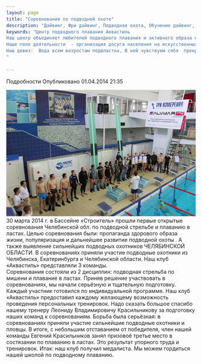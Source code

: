```yaml
---
layout: page
title: "Соревнования по подводной охоте"
description: "Дайвинг, Фри дайвинг, Подводная охота, Обучение дайвинг, Сертификат дайвинг"
keywords: "Центр подводного плавания Аквастиль
Наш центр объединяет любителей подводного плавания и активного образа жизни.
Наше поле деятельности  - организация досуга населения на искусственных и естественных водоёмах.
Наш девиз:  Вода всем возростам подвластна, В ней чувствуем себя  прекрасно!
"

---
```


Подробности
     Опубликовано 01.04.2014 21:35 

![IMG 2](/images/IMG_2.JPG)  
30 марта 2014 г. в Бассейне «Строитель» прошли первые открытые соревнования Челябинской обл. по подводной стрельбе и плаванию в ластах. Целью соревнования были: пропаганда здорового образа жизни, популяризация и дальнейшее развитие подводной охоты . А также выявление сильнейших подводных охотников ЧЕЛЯБИНСКОЙ ОБЛАСТИ. В соревнованиях приняли участие подводные охотники из Челябинска, Екатеринбурга и Челябинской области. Наш клуб «Аквастиль» представляли 3 команды.   
Соревнования состояли из 2 дисциплин: подводная стрельба по мишени и плавание в ластах. Приняв решение участвовать в соревнованиях, мы начали серьёзную и тщательную подготовку. Каждый участник готовился по индивидуальной программе. Наш клуб «Аквастиль» предоставил каждому желающему возможность проведения персональных тренировок. Надо сказать большое спасибо нашему тренеру Леониду Владимировичу Красильникову за подготовку наших команд к соревнованиям. Борьба была серьёзная: в соревнованиях приняли участие сильнейшие подводные охотники и пловцы. В итоге, с небольшим отставанием от победителя, член нашей команды Евгений Красильников занял призовоё третье место в состязании по плаванию в ластах. Это результат упорного труда и тренировок. Итак: наш клуб получил медалиста. Мы можем гордиться нашей школой по подводному плаванию.